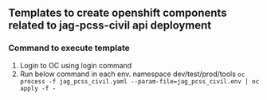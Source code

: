 ## Templates to create openshift components related to jag-pcss-civil api deployment

### Command to execute template
1) Login to OC using login command
2) Run below command in each env. namespace dev/test/prod/tools
   ``oc process -f jag_pcss_civil.yaml --param-file=jag_pcss_civil.env | oc apply -f -``


